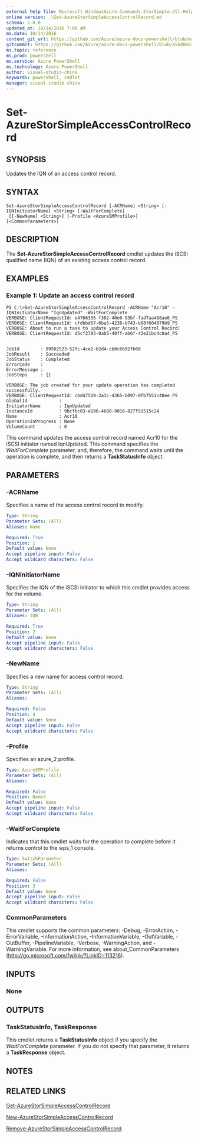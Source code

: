 ```yaml
---
external help file: Microsoft.WindowsAzure.Commands.StorSimple.dll-Help.xml
online version: .\Get-AzureStorSimpleAccessControlRecord.md
schema: 2.0.0
updated_at: 10/14/2016 7:06 AM
ms.date: 10/14/2016
content_git_url: https://github.com/Azure/azure-docs-powershell/blob/master/azureps-cmdlets-docs/ServiceManagement/Azure.StorSimple/v1.0/CmdletMDs/Set-AzureStorSimpleAccessControlRecord.md
gitcommit: https://github.com/Azure/azure-docs-powershell/blob/a56d0e01e65c2c33aa2af13dd29addc94ead6e88/azureps-cmdlets-docs/ServiceManagement/Azure.StorSimple/v1.0/CmdletMDs/Set-AzureStorSimpleAccessControlRecord.md
ms.topic: reference
ms.prod: powershell
ms.service: Azure PowerShell
ms.technology: Azure PowerShell
author: visual-studio-china
keywords: powershell, cmdlet
manager: visual-studio-china
---
```


# Set-AzureStorSimpleAccessControlRecord

## SYNOPSIS
Updates the IQN of an access control record.

## SYNTAX

```
Set-AzureStorSimpleAccessControlRecord [-ACRName] <String> [-IQNInitiatorName] <String> [-WaitForComplete]
 [[-NewName] <String>] [-Profile <AzureSMProfile>] [<CommonParameters>]
```

## DESCRIPTION
The **Set-AzureStorSimpleAccessControlRecord** cmdlet updates the iSCSI qualified name (IQN) of an existing access control record.

## EXAMPLES

### Example 1: Update an access control record
```
PS C:\>Set-AzureStorSimpleAccessControlRecord -ACRName "Acr10" -IQNInitiatorName "IqnUpdated" -WaitForComplete
VERBOSE: ClientRequestId: e4766335-f302-40e0-93bf-fad7aa488ae6_PS
VERBOSE: ClientRequestId: cfdbbd67-6ba5-4238-b743-b88f604079b9_PS
VERBOSE: About to run a task to update your Access Control Record! 
VERBOSE: ClientRequestId: d5cf2793-0ab5-40ff-ab6f-43e21bc4c0a4_PS


JobId        : 89502523-52fc-4ce2-b2d4-cb8c6692fb60
JobResult    : Succeeded
JobStatus    : Completed
ErrorCode    : 
ErrorMessage : 
JobSteps     : {}

VERBOSE: The job created for your update operation has completed successfully. 
VERBOSE: ClientRequestId: cbd47519-3a3c-4365-b097-0fb7551c48ee_PS
GlobalId            : 
InitiatorName       : IqnUpdated
InstanceId          : 9bcfbc83-e196-4688-9016-827f51515c24
Name                : Acr10
OperationInProgress : None
VolumeCount         : 0
```

This command updates the access control record named Acr10 for the iSCSI initiator named IqnUpdated.
This command specifies the *WaitForComplete* parameter, and, therefore, the command waits until the operation is complete, and then returns a **TaskStatusInfo** object.

## PARAMETERS

### -ACRName
Specifies a name of the access control record to modify.

```yaml
Type: String
Parameter Sets: (All)
Aliases: Name

Required: True
Position: 1
Default value: None
Accept pipeline input: False
Accept wildcard characters: False
```

### -IQNInitiatorName
Specifies the IQN of the iSCSI initiator to which this cmdlet provides access for the volume.

```yaml
Type: String
Parameter Sets: (All)
Aliases: IQN

Required: True
Position: 2
Default value: None
Accept pipeline input: False
Accept wildcard characters: False
```

### -NewName
Specifies a new name for access control record.

```yaml
Type: String
Parameter Sets: (All)
Aliases: 

Required: False
Position: 4
Default value: None
Accept pipeline input: False
Accept wildcard characters: False
```

### -Profile
Specifies an azure_2 profile.

```yaml
Type: AzureSMProfile
Parameter Sets: (All)
Aliases: 

Required: False
Position: Named
Default value: None
Accept pipeline input: False
Accept wildcard characters: False
```

### -WaitForComplete
Indicates that this cmdlet waits for the operation to complete before it returns control to the wps_1 console.

```yaml
Type: SwitchParameter
Parameter Sets: (All)
Aliases: 

Required: False
Position: 3
Default value: None
Accept pipeline input: False
Accept wildcard characters: False
```

### CommonParameters
This cmdlet supports the common parameters: -Debug, -ErrorAction, -ErrorVariable, -InformationAction, -InformationVariable, -OutVariable, -OutBuffer, -PipelineVariable, -Verbose, -WarningAction, and -WarningVariable. For more information, see about_CommonParameters (http://go.microsoft.com/fwlink/?LinkID=113216).

## INPUTS

### None

## OUTPUTS

### TaskStatusInfo, TaskResponse
This cmdlet returns a **TaskStatusInfo** object if you specify the *WaitForComplete* parameter.
If you do not specify that parameter, it returns a **TaskResponse** object.

## NOTES

## RELATED LINKS

[Get-AzureStorSimpleAccessControlRecord](.\Get-AzureStorSimpleAccessControlRecord.md)

[New-AzureStorSimpleAccessControlRecord](.\New-AzureStorSimpleAccessControlRecord.md)

[Remove-AzureStorSimpleAccessControlRecord](.\Remove-AzureStorSimpleAccessControlRecord.md)

